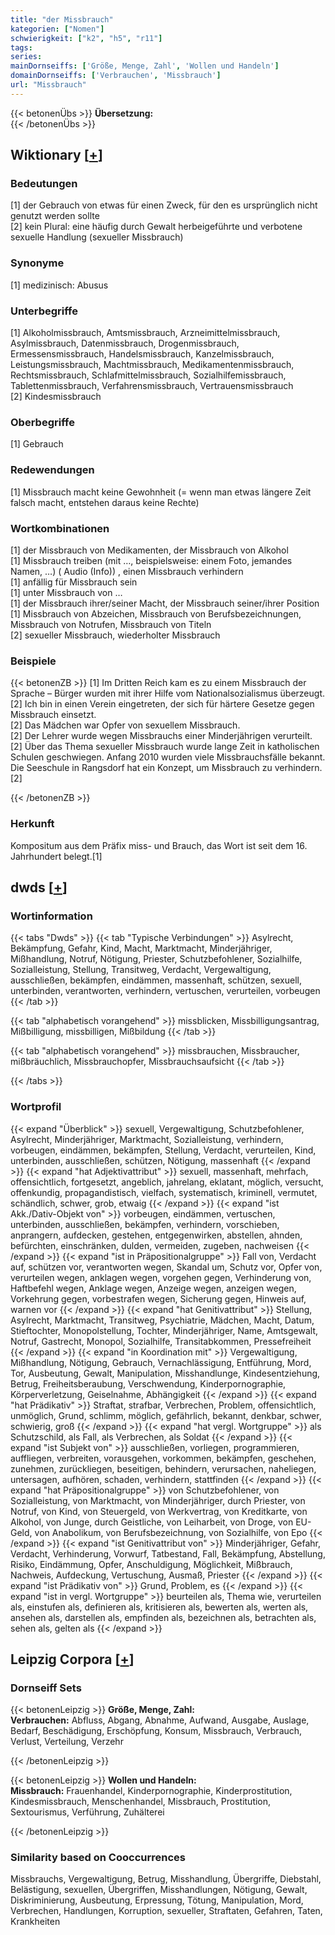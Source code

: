 ```yaml
---
title: "der Missbrauch"
kategorien: ["Nomen"]
schwierigkeit: ["k2", "h5", "r11"]
tags:
series:
mainDornseiffs: ['Größe, Menge, Zahl', 'Wollen und Handeln']
domainDornseiffs: ['Verbrauchen', 'Missbrauch']
url: "Missbrauch"
---
```


{{< betonenÜbs >}}
**Übersetzung:**  
{{< /betonenÜbs >}}

## Wiktionary [[+](https://de.wiktionary.org/wiki/Missbrauch)]

### Bedeutungen
[1] der Gebrauch von etwas für einen Zweck, für den es ursprünglich nicht genutzt werden sollte  
[2] kein Plural: eine häufig durch Gewalt herbeigeführte und verbotene sexuelle Handlung (sexueller Missbrauch)  

### Synonyme
[1] medizinisch: Abusus  

### Unterbegriffe
[1] Alkoholmissbrauch, Amtsmissbrauch, Arzneimittelmissbrauch, Asylmissbrauch, Datenmissbrauch, Drogenmissbrauch, Ermessensmissbrauch, Handelsmissbrauch, Kanzelmissbrauch, Leistungsmissbrauch, Machtmissbrauch, Medikamentenmissbrauch, Rechtsmissbrauch, Schlafmittelmissbrauch, Sozialhilfemissbrauch, Tablettenmissbrauch, Verfahrensmissbrauch, Vertrauensmissbrauch  
[2] Kindesmissbrauch  

### Oberbegriffe
[1] Gebrauch  

### Redewendungen
[1] Missbrauch macht keine Gewohnheit (= wenn man etwas längere Zeit falsch macht, entstehen daraus keine Rechte)  

### Wortkombinationen
[1] der Missbrauch von Medikamenten, der Missbrauch von Alkohol  
[1] Missbrauch treiben (mit …, beispielsweise: einem Foto, jemandes Namen, …) ( Audio (Info)) , einen Missbrauch verhindern  
[1] anfällig für Missbrauch sein  
[1] unter Missbrauch von …  
[1] der Missbrauch ihrer/seiner Macht, der Missbrauch seiner/ihrer Position  
[1] Missbrauch von Abzeichen, Missbrauch von Berufsbezeichnungen, Missbrauch von Notrufen, Missbrauch von Titeln  
[2] sexueller Missbrauch, wiederholter Missbrauch  

### Beispiele
{{< betonenZB >}}
[1] Im Dritten Reich kam es zu einem Missbrauch der Sprache – Bürger wurden mit ihrer Hilfe vom Nationalsozialismus überzeugt.  
[2] Ich bin in einen Verein eingetreten, der sich für härtere Gesetze gegen Missbrauch einsetzt.  
[2] Das Mädchen war Opfer von sexuellem Missbrauch.  
[2] Der Lehrer wurde wegen Missbrauchs einer Minderjährigen verurteilt.  
[2] Über das Thema sexueller Missbrauch wurde lange Zeit in katholischen Schulen geschwiegen. Anfang 2010 wurden viele Missbrauchsfälle bekannt. Die Seeschule in Rangsdorf hat ein Konzept, um Missbrauch zu verhindern.[2]  

{{< /betonenZB >}}
### Herkunft
Kompositum aus dem Präfix miss- und Brauch, das Wort ist seit dem 16. Jahrhundert belegt.[1]  



## dwds [[+](https://www.dwds.de/wb/Missbrauch)]

### Wortinformation
{{< tabs "Dwds" >}}
{{< tab "Typische Verbindungen" >}}
Asylrecht, Bekämpfung, Gefahr, Kind, Macht, Marktmacht, Minderjähriger, Mißhandlung, Notruf, Nötigung, Priester, Schutzbefohlener, Sozialhilfe, Sozialleistung, Stellung, Transitweg, Verdacht, Vergewaltigung, ausschließen, bekämpfen, eindämmen, massenhaft, schützen, sexuell, unterbinden, verantworten, verhindern, vertuschen, verurteilen, vorbeugen
{{< /tab >}}

{{< tab "alphabetisch vorangehend" >}}
missblicken, Missbilligungsantrag, Mißbilligung, missbilligen, Mißbildung
{{< /tab >}}

{{< tab "alphabetisch vorangehend" >}}
missbrauchen, Missbraucher, mißbräuchlich, Missbrauchopfer, Missbrauchsaufsicht
{{< /tab >}}

{{< /tabs >}}

### Wortprofil
{{< expand "Überblick" >}} sexuell, Vergewaltigung, Schutzbefohlener, Asylrecht, Minderjähriger, Marktmacht, Sozialleistung, verhindern, vorbeugen, eindämmen, bekämpfen, Stellung, Verdacht, verurteilen, Kind, unterbinden, ausschließen, schützen, Nötigung, massenhaft {{< /expand >}}
{{< expand "hat Adjektivattribut" >}} sexuell, massenhaft, mehrfach, offensichtlich, fortgesetzt, angeblich, jahrelang, eklatant, möglich, versucht, offenkundig, propagandistisch, vielfach, systematisch, kriminell, vermutet, schändlich, schwer, grob, etwaig {{< /expand >}}
{{< expand "ist Akk./Dativ-Objekt von" >}} vorbeugen, eindämmen, vertuschen, unterbinden, ausschließen, bekämpfen, verhindern, vorschieben, anprangern, aufdecken, gestehen, entgegenwirken, abstellen, ahnden, befürchten, einschränken, dulden, vermeiden, zugeben, nachweisen {{< /expand >}}
{{< expand "ist in Präpositionalgruppe" >}} Fall von, Verdacht auf, schützen vor, verantworten wegen, Skandal um, Schutz vor, Opfer von, verurteilen wegen, anklagen wegen, vorgehen gegen, Verhinderung von, Haftbefehl wegen, Anklage wegen, Anzeige wegen, anzeigen wegen, Vorkehrung gegen, vorbestrafen wegen, Sicherung gegen, Hinweis auf, warnen vor {{< /expand >}}
{{< expand "hat Genitivattribut" >}} Stellung, Asylrecht, Marktmacht, Transitweg, Psychiatrie, Mädchen, Macht, Datum, Stieftochter, Monopolstellung, Tochter, Minderjähriger, Name, Amtsgewalt, Notruf, Gastrecht, Monopol, Sozialhilfe, Transitabkommen, Pressefreiheit {{< /expand >}}
{{< expand "in Koordination mit" >}} Vergewaltigung, Mißhandlung, Nötigung, Gebrauch, Vernachlässigung, Entführung, Mord, Tor, Ausbeutung, Gewalt, Manipulation, Misshandlunge, Kindesentziehung, Betrug, Freiheitsberaubung, Verschwendung, Kinderpornographie, Körperverletzung, Geiselnahme, Abhängigkeit {{< /expand >}}
{{< expand "hat Prädikativ" >}} Straftat, strafbar, Verbrechen, Problem, offensichtlich, unmöglich, Grund, schlimm, möglich, gefährlich, bekannt, denkbar, schwer, schwierig, groß {{< /expand >}}
{{< expand "hat vergl. Wortgruppe" >}} als Schutzschild, als Fall, als Verbrechen, als Soldat {{< /expand >}}
{{< expand "ist Subjekt von" >}} ausschließen, vorliegen, programmieren, auffliegen, verbreiten, vorausgehen, vorkommen, bekämpfen, geschehen, zunehmen, zurückliegen, beseitigen, behindern, verursachen, naheliegen, untersagen, aufhören, schaden, verhindern, stattfinden {{< /expand >}}
{{< expand "hat Präpositionalgruppe" >}} von Schutzbefohlener, von Sozialleistung, von Marktmacht, von Minderjähriger, durch Priester, von Notruf, von Kind, von Steuergeld, von Werkvertrag, von Kreditkarte, von Alkohol, von Junge, durch Geistliche, von Leiharbeit, von Droge, von EU-Geld, von Anabolikum, von Berufsbezeichnung, von Sozialhilfe, von Epo {{< /expand >}}
{{< expand "ist Genitivattribut von" >}} Minderjähriger, Gefahr, Verdacht, Verhinderung, Vorwurf, Tatbestand, Fall, Bekämpfung, Abstellung, Risiko, Eindämmung, Opfer, Anschuldigung, Möglichkeit, Mißbrauch, Nachweis, Aufdeckung, Vertuschung, Ausmaß, Priester {{< /expand >}}
{{< expand "ist Prädikativ von" >}} Grund, Problem, es {{< /expand >}}
{{< expand "ist in vergl. Wortgruppe" >}} beurteilen als, Thema wie, verurteilen als, einstufen als, definieren als, kritisieren als, bewerten als, werten als, ansehen als, darstellen als, empfinden als, bezeichnen als, betrachten als, sehen als, gelten als {{< /expand >}}

## Leipzig Corpora [[+](https://corpora.uni-leipzig.de/en/res?word=Missbrauch&corpusId=deu_newscrawl-public_2018)]

### Dornseiff Sets
{{< betonenLeipzig >}}
**Größe, Menge, Zahl:**  
**Verbrauchen:** Abfluss, Abgang, Abnahme, Aufwand, Ausgabe, Auslage, Bedarf, Beschädigung, Erschöpfung, Konsum, Missbrauch, Verbrauch, Verlust, Verteilung, Verzehr  

{{< /betonenLeipzig >}}


{{< betonenLeipzig >}}
**Wollen und Handeln:**  
**Missbrauch:** Frauenhandel, Kinderpornographie, Kinderprostitution, Kindesmissbrauch, Menschenhandel, Missbrauch, Prostitution, Sextourismus, Verführung, Zuhälterei  

{{< /betonenLeipzig >}}

### Similarity based on Cooccurrences
Missbrauchs, Vergewaltigung, Betrug, Misshandlung, Übergriffe, Diebstahl, Belästigung, sexuellen, Übergriffen, Misshandlungen, Nötigung, Gewalt, Diskriminierung, Ausbeutung, Erpressung, Tötung, Manipulation, Mord, Verbrechen, Handlungen, Korruption, sexueller, Straftaten, Gefahren, Taten, Krankheiten

